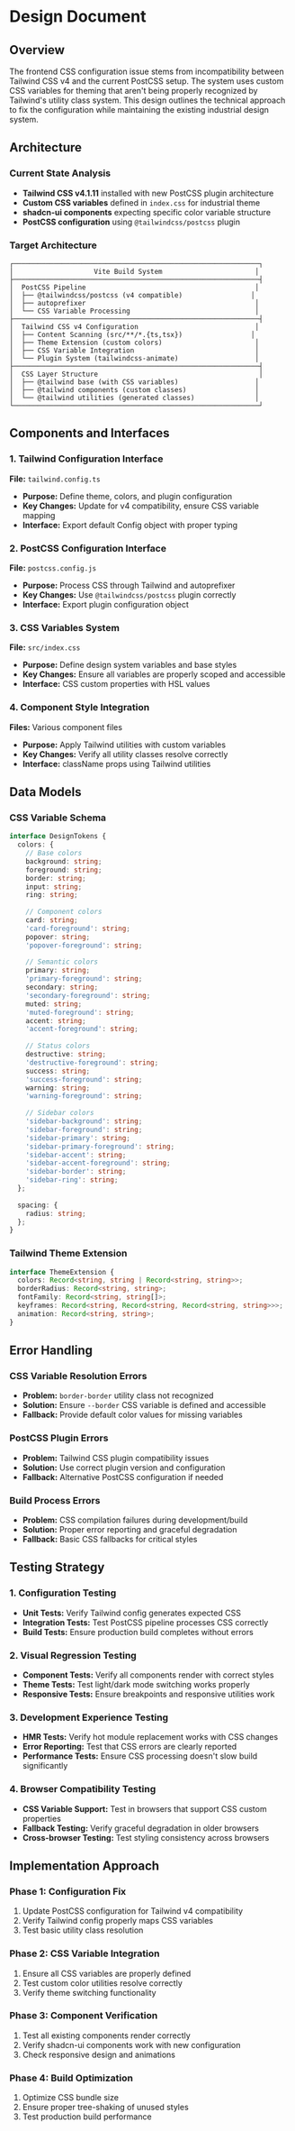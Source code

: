 # Design Document

## Overview

The frontend CSS configuration issue stems from incompatibility between Tailwind CSS v4 and the current PostCSS setup. The system uses custom CSS variables for theming that aren't being properly recognized by Tailwind's utility class system. This design outlines the technical approach to fix the configuration while maintaining the existing industrial design system.

## Architecture

### Current State Analysis
- **Tailwind CSS v4.1.11** installed with new PostCSS plugin architecture
- **Custom CSS variables** defined in `index.css` for industrial theme
- **shadcn-ui components** expecting specific color variable structure
- **PostCSS configuration** using `@tailwindcss/postcss` plugin

### Target Architecture
```
┌─────────────────────────────────────────────────────────────┐
│                    Vite Build System                       │
├─────────────────────────────────────────────────────────────┤
│  PostCSS Pipeline                                          │
│  ├── @tailwindcss/postcss (v4 compatible)                 │
│  ├── autoprefixer                                          │
│  └── CSS Variable Processing                               │
├─────────────────────────────────────────────────────────────┤
│  Tailwind CSS v4 Configuration                             │
│  ├── Content Scanning (src/**/*.{ts,tsx})                 │
│  ├── Theme Extension (custom colors)                       │
│  ├── CSS Variable Integration                              │
│  └── Plugin System (tailwindcss-animate)                   │
├─────────────────────────────────────────────────────────────┤
│  CSS Layer Structure                                        │
│  ├── @tailwind base (with CSS variables)                   │
│  ├── @tailwind components (custom classes)                 │
│  └── @tailwind utilities (generated classes)               │
└─────────────────────────────────────────────────────────────┘
```

## Components and Interfaces

### 1. Tailwind Configuration Interface
**File:** `tailwind.config.ts`
- **Purpose:** Define theme, colors, and plugin configuration
- **Key Changes:** Update for v4 compatibility, ensure CSS variable mapping
- **Interface:** Export default Config object with proper typing

### 2. PostCSS Configuration Interface
**File:** `postcss.config.js`
- **Purpose:** Process CSS through Tailwind and autoprefixer
- **Key Changes:** Use `@tailwindcss/postcss` plugin correctly
- **Interface:** Export plugin configuration object

### 3. CSS Variables System
**File:** `src/index.css`
- **Purpose:** Define design system variables and base styles
- **Key Changes:** Ensure all variables are properly scoped and accessible
- **Interface:** CSS custom properties with HSL values

### 4. Component Style Integration
**Files:** Various component files
- **Purpose:** Apply Tailwind utilities with custom variables
- **Key Changes:** Verify all utility classes resolve correctly
- **Interface:** className props using Tailwind utilities

## Data Models

### CSS Variable Schema
```typescript
interface DesignTokens {
  colors: {
    // Base colors
    background: string;
    foreground: string;
    border: string;
    input: string;
    ring: string;
    
    // Component colors
    card: string;
    'card-foreground': string;
    popover: string;
    'popover-foreground': string;
    
    // Semantic colors
    primary: string;
    'primary-foreground': string;
    secondary: string;
    'secondary-foreground': string;
    muted: string;
    'muted-foreground': string;
    accent: string;
    'accent-foreground': string;
    
    // Status colors
    destructive: string;
    'destructive-foreground': string;
    success: string;
    'success-foreground': string;
    warning: string;
    'warning-foreground': string;
    
    // Sidebar colors
    'sidebar-background': string;
    'sidebar-foreground': string;
    'sidebar-primary': string;
    'sidebar-primary-foreground': string;
    'sidebar-accent': string;
    'sidebar-accent-foreground': string;
    'sidebar-border': string;
    'sidebar-ring': string;
  };
  
  spacing: {
    radius: string;
  };
}
```

### Tailwind Theme Extension
```typescript
interface ThemeExtension {
  colors: Record<string, string | Record<string, string>>;
  borderRadius: Record<string, string>;
  fontFamily: Record<string, string[]>;
  keyframes: Record<string, Record<string, Record<string, string>>>;
  animation: Record<string, string>;
}
```

## Error Handling

### CSS Variable Resolution Errors
- **Problem:** `border-border` utility class not recognized
- **Solution:** Ensure `--border` CSS variable is defined and accessible
- **Fallback:** Provide default color values for missing variables

### PostCSS Plugin Errors
- **Problem:** Tailwind CSS plugin compatibility issues
- **Solution:** Use correct plugin version and configuration
- **Fallback:** Alternative PostCSS configuration if needed

### Build Process Errors
- **Problem:** CSS compilation failures during development/build
- **Solution:** Proper error reporting and graceful degradation
- **Fallback:** Basic CSS fallbacks for critical styles

## Testing Strategy

### 1. Configuration Testing
- **Unit Tests:** Verify Tailwind config generates expected CSS
- **Integration Tests:** Test PostCSS pipeline processes CSS correctly
- **Build Tests:** Ensure production build completes without errors

### 2. Visual Regression Testing
- **Component Tests:** Verify all components render with correct styles
- **Theme Tests:** Test light/dark mode switching works properly
- **Responsive Tests:** Ensure breakpoints and responsive utilities work

### 3. Development Experience Testing
- **HMR Tests:** Verify hot module replacement works with CSS changes
- **Error Reporting:** Test that CSS errors are clearly reported
- **Performance Tests:** Ensure CSS processing doesn't slow build significantly

### 4. Browser Compatibility Testing
- **CSS Variable Support:** Test in browsers that support CSS custom properties
- **Fallback Testing:** Verify graceful degradation in older browsers
- **Cross-browser Testing:** Test styling consistency across browsers

## Implementation Approach

### Phase 1: Configuration Fix
1. Update PostCSS configuration for Tailwind v4 compatibility
2. Verify Tailwind config properly maps CSS variables
3. Test basic utility class resolution

### Phase 2: CSS Variable Integration
1. Ensure all CSS variables are properly defined
2. Test custom color utilities resolve correctly
3. Verify theme switching functionality

### Phase 3: Component Verification
1. Test all existing components render correctly
2. Verify shadcn-ui components work with new configuration
3. Check responsive design and animations

### Phase 4: Build Optimization
1. Optimize CSS bundle size
2. Ensure proper tree-shaking of unused styles
3. Test production build performance